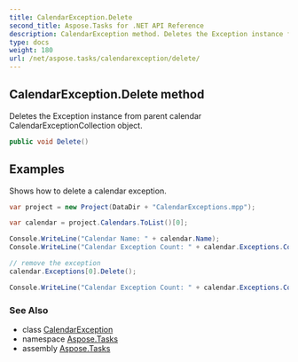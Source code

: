 ```yaml
---
title: CalendarException.Delete
second_title: Aspose.Tasks for .NET API Reference
description: CalendarException method. Deletes the Exception instance from parent calendar CalendarExceptionCollection object
type: docs
weight: 180
url: /net/aspose.tasks/calendarexception/delete/
---
```

## CalendarException.Delete method

Deletes the Exception instance from parent calendar CalendarExceptionCollection object.

```csharp
public void Delete()
```

## Examples

Shows how to delete a calendar exception.

```csharp
var project = new Project(DataDir + "CalendarExceptions.mpp");

var calendar = project.Calendars.ToList()[0];

Console.WriteLine("Calendar Name: " + calendar.Name);
Console.WriteLine("Calendar Exception Count: " + calendar.Exceptions.Count);

// remove the exception
calendar.Exceptions[0].Delete();

Console.WriteLine("Calendar Exception Count: " + calendar.Exceptions.Count);
```

### See Also

* class [CalendarException](../)
* namespace [Aspose.Tasks](../../calendarexception/)
* assembly [Aspose.Tasks](../../../)


